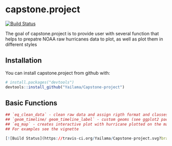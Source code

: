 # capstone.project

[![Build Status](https://travis-ci.org/Yailama/Capstone-project.svg?branch=master)](https://travis-ci.org/Yailama/Capstone-project)


The goal of capstone.project is to provide user with several function that helps to prepatre NOAA raw hurricanes data to plot, as well as plot them in different styles

## Installation

You can install capstone.project from github with:


``` r
# install.packages("devtools")
devtools::install_github("Yailama/Capstone-project")
```

## Basic Functions

``` r
## `eq_clean_data` - clean raw data and assign rigth format and classes to variables
## `geom_timeline/ geom_timeline_label` - custom geoms (see ggplot2 package for more information on geoms) to plot data
## `eq_map` - creates interactive plot with hurricane plotted on the map (you can use eq_create_label function to create particular type of dots captions)
## For examples see the vignette

[![Build Status](https://travis-ci.org/Yailama/Capstone-project.svg?branch=master)](https://travis-ci.org/Yailama/Capstone-project)
